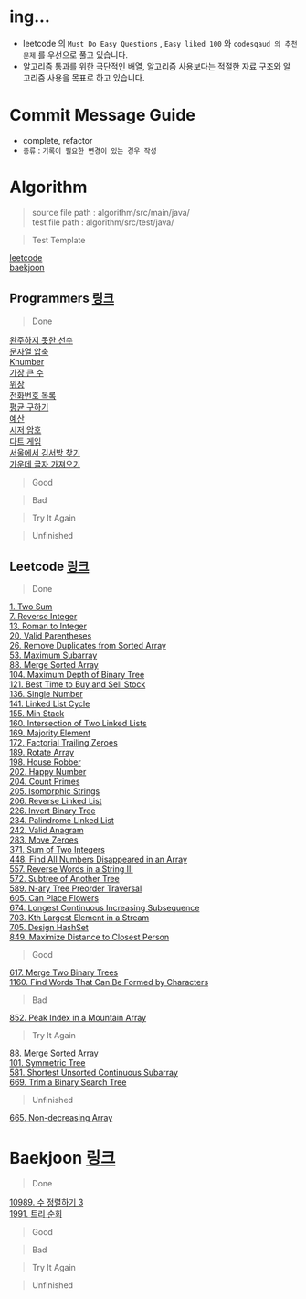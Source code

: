 # ing...
- leetcode 의 `Must Do Easy Questions` , `Easy liked 100` 와 `codesqaud 의 추천 문제` 를 우선으로 풀고 있습니다.
- 알고리즘 통과를 위한 극단적인 배열, 알고리즘 사용보다는 적절한 자료 구조와 알고리즘 사용을 목표로 하고 있습니다.  

# Commit Message Guide
- complete, refactor
- `종류` : `기록이 필요한 변경이 있는 경우 작성`

# Algorithm
> source file path : algorithm/src/main/java/  
> test file path : algorithm/src/test/java/

> Test Template

[leetcode](https://github.com/Hyune-c/algorithm/blob/master/src/test/java/leetcode/template)   
[baekjoon](https://github.com/Hyune-c/algorithm/tree/master/src/test/java/baekjoon/template) 

## Programmers [링크](https://programmers.co.kr/)

> Done

[완주하지 못한 선수](https://github.com/Hyune-c/algorithm/tree/master/src/main/java/programmers/unfinishedplayer)  
[문자열 압축](https://github.com/Hyune-c/algorithm/tree/master/src/main/java/programmers/stringcompression)  
[Knumber](https://github.com/Hyune-c/algorithm/tree/master/src/main/java/programmers/knumber)  
[가장 큰 수](https://github.com/Hyune-c/algorithm/tree/master/src/main/java/programmers/thelargestnumber)  
[위장](https://github.com/Hyune-c/algorithm/tree/master/src/main/java/programmers/camouflage)  
[전화번호 목록](https://github.com/Hyune-c/algorithm/tree/master/src/main/java/programmers/phonenumberslist)  
[평균 구하기](https://github.com/Hyune-c/algorithm/tree/master/src/main/java/programmers/average)  
[예산](https://github.com/Hyune-c/algorithm/tree/master/src/main/java/programmers/budget)  
[시저 암호](https://github.com/Hyune-c/algorithm/tree/master/src/main/java/programmers/caesarcipher)    
[다트 게임](https://github.com/Hyune-c/algorithm/tree/master/src/main/java/programmers/dartgame)   
[서울에서 김서방 찾기](https://github.com/Hyune-c/algorithm/tree/master/src/main/java/programmers/findkim)  
[가운데 글자 가져오기](https://github.com/Hyune-c/algorithm/tree/master/src/main/java/programmers/middleletter)  

> Good

> Bad

> Try It Again

> Unfinished
 
## Leetcode [링크](https://leetcode.com/)

> Done

[1. Two Sum](https://github.com/Hyune-c/algorithm/tree/master/src/main/java/leetcode/twosum)  
[7. Reverse Integer](https://github.com/Hyune-c/algorithm/tree/master/src/main/java/leetcode/reverseinteger)  
[13. Roman to Integer](https://github.com/Hyune-c/algorithm/tree/master/src/main/java/leetcode/romantointeger)  
[20. Valid Parentheses](https://github.com/Hyune-c/algorithm/tree/master/src/main/java/leetcode/validparentheses)  
[26. Remove Duplicates from Sorted Array](https://github.com/Hyune-c/algorithm/tree/master/src/main/java/leetcode/mergetwosortedlists)  
[53. Maximum Subarray](https://github.com/Hyune-c/algorithm/tree/master/src/main/java/leetcode/maximumsubarray)    
[88. Merge Sorted Array](https://github.com/Hyune-c/algorithm/tree/master/src/main/java/leetcode/mergesortedarray)  
[104. Maximum Depth of Binary Tree](https://github.com/Hyune-c/algorithm/tree/master/src/main/java/leetcode/maximumdepthofbinarytree)    
[121. Best Time to Buy and Sell Stock](https://github.com/Hyune-c/algorithm/tree/master/src/main/java/leetcode/besttimetobuyandsellstock)  
[136. Single Number](https://github.com/Hyune-c/algorithm/tree/master/src/main/java/leetcode/singlenumber)  
[141. Linked List Cycle](https://github.com/Hyune-c/algorithm/tree/master/src/main/java/leetcode/linkedlistcycle)  
[155. Min Stack](https://github.com/Hyune-c/algorithm/tree/master/src/main/java/leetcode/minstack)  
[160. Intersection of Two Linked Lists](https://github.com/Hyune-c/algorithm/tree/master/src/main/java/leetcode/intersectionoftwolinkedlists)  
[169. Majority Element](https://github.com/Hyune-c/algorithm/tree/master/src/main/java/leetcode/majorityelement)    
[172. Factorial Trailing Zeroes](https://github.com/Hyune-c/algorithm/tree/master/src/main/java/leetcode/factorialtrailingzeroes)    
[189. Rotate Array](https://github.com/Hyune-c/algorithm/tree/master/src/main/java/leetcode/rotatearray)  
[198. House Robber](https://github.com/Hyune-c/algorithm/tree/master/src/main/java/leetcode/houserobber)    
[202. Happy Number](https://github.com/Hyune-c/algorithm/tree/master/src/main/java/leetcode/happynumber)  
[204. Count Primes](https://github.com/Hyune-c/algorithm/tree/master/src/main/java/leetcode/countprimes)  
[205. Isomorphic Strings](https://github.com/Hyune-c/algorithm/tree/master/src/main/java/leetcode/isomorphicstrings)  
[206. Reverse Linked List](https://github.com/Hyune-c/algorithm/tree/master/src/main/java/leetcode/reverselinkedlist)  
[226. Invert Binary Tree](https://github.com/Hyune-c/algorithm/tree/master/src/main/java/leetcode/invertbinarytree)  
[234. Palindrome Linked List](https://github.com/Hyune-c/algorithm/tree/master/src/main/java/leetcode/palindromelinkedlist)    
[242. Valid Anagram](https://github.com/Hyune-c/algorithm/tree/master/src/main/java/leetcode/validanagram)  
[283. Move Zeroes](https://github.com/Hyune-c/algorithm/tree/master/src/main/java/leetcode/movezeroes)    
[371. Sum of Two Integers](https://github.com/Hyune-c/algorithm/tree/master/src/main/java/leetcode/sumoftwointegers)    
[448. Find All Numbers Disappeared in an Array](https://github.com/Hyune-c/algorithm/tree/master/src/main/java/leetcode/findallnumbersdisappearedinanarray)    
[557. Reverse Words in a String III](https://github.com/Hyune-c/algorithm/tree/master/src/main/java/leetcode/reversewordsinastringIII)      
[572. Subtree of Another Tree](https://github.com/Hyune-c/algorithm/tree/master/src/main/java/leetcode/subtreeofanothertree)  
[589. N-ary Tree Preorder Traversal](https://github.com/Hyune-c/algorithm/tree/master/src/main/java/leetcode/narytreepreordertraversal)     
[605. Can Place Flowers](https://github.com/Hyune-c/algorithm/tree/master/src/main/java/leetcode/canplaceflowers)      
[674. Longest Continuous Increasing Subsequence](https://github.com/Hyune-c/algorithm/tree/master/src/main/java/leetcode/longestcontinuousincreasingsubsequence)        
[703. Kth Largest Element in a Stream](https://github.com/Hyune-c/algorithm/tree/master/src/main/java/leetcode/kthlargestelement)  
[705. Design HashSet](https://github.com/Hyune-c/algorithm/tree/master/src/main/java/leetcode/designhashSet)  
[849. Maximize Distance to Closest Person](https://github.com/Hyune-c/algorithm/tree/master/src/main/java/leetcode/maximizedistancetoclosestperson)  

> Good

[617. Merge Two Binary Trees](https://github.com/Hyune-c/algorithm/tree/master/src/main/java/leetcode/mergetwobinarytrees)  
[1160. Find Words That Can Be Formed by Characters](https://github.com/Hyune-c/algorithm/tree/master/src/main/java/leetcode/findwordsthatcanbeformedbycharacters)  


> Bad

[852. Peak Index in a Mountain Array](https://github.com/Hyune-c/algorithm/tree/master/src/main/java/leetcode/peakindexinamountainarray)  

> Try It Again

[88. Merge Sorted Array](https://github.com/Hyune-c/algorithm/tree/master/src/main/java/leetcode/symmetrictree)  
[101. Symmetric Tree](https://github.com/Hyune-c/algorithm/tree/master/src/main/java/leetcode/mergesortedarray)  
[581. Shortest Unsorted Continuous Subarray](https://github.com/Hyune-c/algorithm/tree/master/src/main/java/leetcode/shortestunsortedcontinuoussubarray)  
[669. Trim a Binary Search Tree](https://github.com/Hyune-c/algorithm/tree/master/src/main/java/leetcode/trimabinarysearchtree)

> Unfinished
  
[665. Non-decreasing Array](https://github.com/Hyune-c/algorithm/tree/master/src/main/java/leetcode/nondecreasingarray)


# Baekjoon [링크](https://www.acmicpc.net/)

> Done

[10989. 수 정렬하기 3](https://github.com/Hyune-c/algorithm/tree/master/src/main/java/baekjoon/sortingnumbers3)  
[1991. 트리 순회](https://github.com/Hyune-c/algorithm/tree/master/src/main/java/baekjoon/treetour)

> Good

> Bad

> Try It Again

> Unfinished